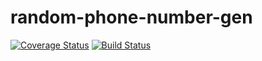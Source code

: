# random-phone-number-gen

[![Coverage Status](https://coveralls.io/repos/github/megame24/random-phone-number-gen/badge.svg?branch=setup-ci)](https://coveralls.io/github/megame24/random-phone-number-gen?branch=setup-ci)
[![Build Status](https://travis-ci.org/megame24/random-phone-number-gen.svg?branch=develop)](https://travis-ci.org/megame24/random-phone-number-gen)